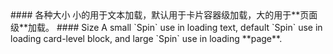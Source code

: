 <cn>
#### 各种大小
小的用于文本加载，默认用于卡片容器级加载，大的用于**页面级**加载。
</cn>

<us>
#### Size
A small `Spin` use in loading text, default `Spin` use in loading card-level block, and large `Spin` use in loading **page**.
</us>
